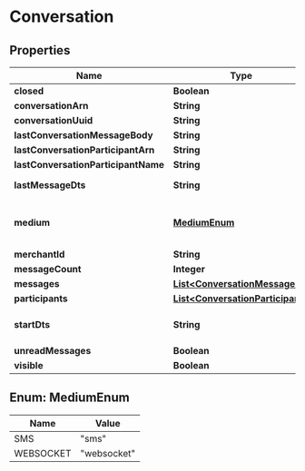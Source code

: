 

# Conversation


## Properties

| Name | Type | Description | Notes |
|------------ | ------------- | ------------- | -------------|
|**closed** | **Boolean** |  |  [optional] |
|**conversationArn** | **String** |  |  [optional] |
|**conversationUuid** | **String** |  |  [optional] |
|**lastConversationMessageBody** | **String** |  |  [optional] |
|**lastConversationParticipantArn** | **String** |  |  [optional] |
|**lastConversationParticipantName** | **String** |  |  [optional] |
|**lastMessageDts** | **String** | Last message date/time |  [optional] |
|**medium** | [**MediumEnum**](#MediumEnum) | The communication medium of the customer. |  [optional] |
|**merchantId** | **String** |  |  [optional] |
|**messageCount** | **Integer** |  |  [optional] |
|**messages** | [**List&lt;ConversationMessage&gt;**](ConversationMessage.md) |  |  [optional] |
|**participants** | [**List&lt;ConversationParticipant&gt;**](ConversationParticipant.md) |  |  [optional] |
|**startDts** | **String** | Start of the conversation date/time |  [optional] |
|**unreadMessages** | **Boolean** |  |  [optional] |
|**visible** | **Boolean** |  |  [optional] |



## Enum: MediumEnum

| Name | Value |
|---- | -----|
| SMS | &quot;sms&quot; |
| WEBSOCKET | &quot;websocket&quot; |



